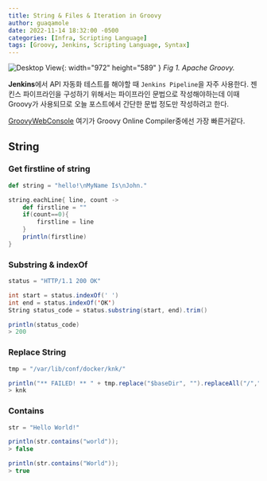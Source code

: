 ```yaml
---
title: String & Files & Iteration in Groovy
author: guaqamole
date: 2022-11-14 18:32:00 -0500
categories: [Infra, Scripting Language]
tags: [Groovy, Jenkins, Scripting Language, Syntax]
---
```


![Desktop View](/221117groovy/default_post_image.png){: width="972" height="589" }
_Fig 1. Apache Groovy._

**Jenkins**에서 API 자동화 테스트를 해야할 때 `Jenkins Pipeline`을 자주 사용한다. 젠킨스 파이프라인을 구성하기 위해서는 파이프라인 문법으로 작성해야하는데 이때 Groovy가 사용되므로 오늘 포스트에서 간단한 문법 정도만 작성하려고 한다.

[GroovyWebConsole](https://groovyconsole.appspot.com) 여기가 Groovy Online Compiler중에선 가장 빠른거같다.



## String

### Get firstline of string

~~~scala
def string = "hello!\nMyName Is\nJohn."

string.eachLine{ line, count ->
	def firstline = ""
	if(count==0){
		firstline = line
	}
	println(firstline)
}
~~~


### Substring & indexOf

~~~scala
status = "HTTP/1.1 200 OK"

int start = status.indexOf(' ')
int end = status.indexOf('OK')
String status_code = status.substring(start, end).trim()

println(status_code)
> 200
~~~

### Replace String

~~~scala
tmp = "/var/lib/conf/docker/knk/"

println("** FAILED! ** " + tmp.replace("$baseDir", "").replaceAll("/",""))
> knk
~~~

### Contains

~~~scala
str = "Hello World!"

println(str.contains("world"));
> false

println(str.contains("World"));
> true
~~~